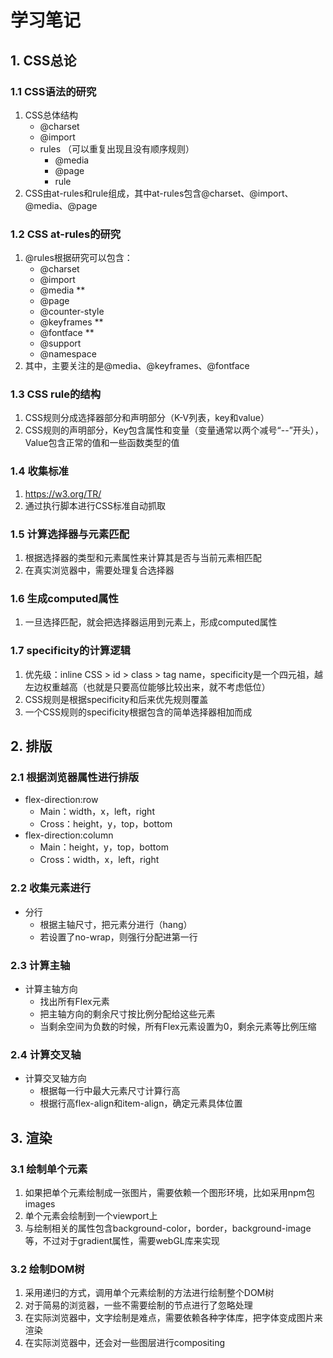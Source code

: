 # 学习笔记

## 1. CSS总论
  ### 1.1 CSS语法的研究
  1. CSS总体结构
     - @charset
     - @import
     - rules （可以重复出现且没有顺序规则）
        - @media
        - @page
        - rule
  2. CSS由at-rules和rule组成，其中at-rules包含@charset、@import、@media、@page
  ### 1.2 CSS at-rules的研究
  1. @rules根据研究可以包含：
      - @charset
      - @import
      - @media **
      - @page
      - @counter-style
      - @keyframes **
      - @fontface **
      - @support
      - @namespace
  2. 其中，主要关注的是@media、@keyframes、@fontface
  ### 1.3 CSS rule的结构
  1. CSS规则分成选择器部分和声明部分（K-V列表，key和value）
  2. CSS规则的声明部分，Key包含属性和变量（变量通常以两个减号“--”开头），Value包含正常的值和一些函数类型的值
  ### 1.4 收集标准
  1. https://w3.org/TR/
  2. 通过执行脚本进行CSS标准自动抓取
  ### 1.5 计算选择器与元素匹配
  1. 根据选择器的类型和元素属性来计算其是否与当前元素相匹配
  2. 在真实浏览器中，需要处理复合选择器
  ### 1.6 生成computed属性
  1. 一旦选择匹配，就会把选择器运用到元素上，形成computed属性
  ### 1.7 specificity的计算逻辑
  1. 优先级：inline CSS > id > class > tag name，specificity是一个四元祖，越左边权重越高（也就是只要高位能够比较出来，就不考虑低位）
  2. CSS规则是根据specificity和后来优先规则覆盖
  3. 一个CSS规则的specificity根据包含的简单选择器相加而成
## 2. 排版
  ### 2.1 根据浏览器属性进行排版
   - flex-direction:row
      - Main：width，x，left，right
      - Cross：height，y，top，bottom
   - flex-direction:column
      - Main：height，y，top，bottom
      - Cross：width，x，left，right
  ### 2.2 收集元素进行
   - 分行
      - 根据主轴尺寸，把元素分进行（hang）
      - 若设置了no-wrap，则强行分配进第一行
  ### 2.3 计算主轴
   - 计算主轴方向
      - 找出所有Flex元素
      - 把主轴方向的剩余尺寸按比例分配给这些元素
      - 当剩余空间为负数的时候，所有Flex元素设置为0，剩余元素等比例压缩
  ### 2.4 计算交叉轴
   - 计算交叉轴方向
      - 根据每一行中最大元素尺寸计算行高
      - 根据行高flex-align和item-align，确定元素具体位置
## 3. 渲染
  ### 3.1 绘制单个元素
  1. 如果把单个元素绘制成一张图片，需要依赖一个图形环境，比如采用npm包images
  2. 单个元素会绘制到一个viewport上
  3. 与绘制相关的属性包含background-color，border，background-image等，不过对于gradient属性，需要webGL库来实现
  ### 3.2 绘制DOM树
  1. 采用递归的方式，调用单个元素绘制的方法进行绘制整个DOM树
  2. 对于简易的浏览器，一些不需要绘制的节点进行了忽略处理
  3. 在实际浏览器中，文字绘制是难点，需要依赖各种字体库，把字体变成图片来渲染
  4. 在实际浏览器中，还会对一些图层进行compositing
